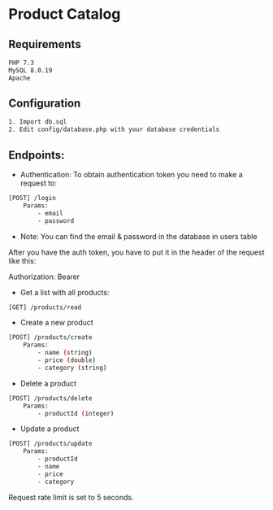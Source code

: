 # Product Catalog

## Requirements

```bash
PHP 7.3
MySQL 8.0.19
Apache
```

## Configuration
```bash
1. Import db.sql
2. Edit config/database.php with your database credentials
```

## Endpoints:

* Authentication:
To obtain authentication token you need to make a request to:
```bash
[POST] /login
    Params:
        - email
        - password
 ```

* Note: You can find the email & password in the database in users table

After you have the auth token, you have to put it in the header of the request like this:

Authorization: Bearer <token>

* Get a list with all products:
```bash
[GET] /products/read
```

* Create a new product
```bash
[POST] /products/create
    Params:
        - name (string)
        - price (double)
        - category (string)
 ```

* Delete a product
```bash
[POST] /products/delete
    Params:
        - productId (integer)
```

* Update a product
```bash
[POST] /products/update
    Params:
        - productId
        - name
        - price
        - category
 ```

Request rate limit is set to 5 seconds. 
